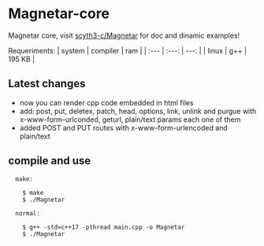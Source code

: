 # Magnetar-core
Magnetar core, visit [scyth3-c/Magnetar](https://github.com/scyth3-c/Magnetar) for doc and dinamic examples!

Requeriments:
| system          | compiler            |     ram     |
| :---            |     :---:           |        ---: |
| linux           |  g++                |   195 KB    |


## Latest changes

- now you can render cpp code embedded in html files
- add: post, put, deletex, patch, head, options, link, unlink and purgue with x-www-form-urlconded, geturl, plain/text params each one of them
- added POST and PUT routes with x-www-form-urlencoded and plain/text



## compile and use

```
  make:
  
    $ make 
    $ ./Magnetar
    
  normal:
    
    $ g++ -std=c++17 -pthread main.cpp -o Magnetar
    $ ./Magnetar

```
